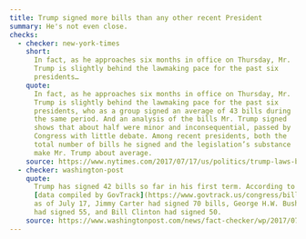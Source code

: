 ```yaml
---
title: Trump signed more bills than any other recent President
summary: He's not even close.
checks:
  - checker: new-york-times
    short:
      In fact, as he approaches six months in office on Thursday, Mr.
      Trump is slightly behind the lawmaking pace for the past six
      presidents…
    quote:
      In fact, as he approaches six months in office on Thursday, Mr.
      Trump is slightly behind the lawmaking pace for the past six
      presidents, who as a group signed an average of 43 bills during
      the same period. And an analysis of the bills Mr. Trump signed
      shows that about half were minor and inconsequential, passed by
      Congress with little debate. Among recent presidents, both the
      total number of bills he signed and the legislation’s substance
      make Mr. Trump about average.
    source: https://www.nytimes.com/2017/07/17/us/politics/trump-laws-bills.html
  - checker: washington-post
    quote:
      Trump has signed 42 bills so far in his first term. According to
      [data compiled by GovTrack](https://www.govtrack.us/congress/bills/statistics),
      as of July 17, Jimmy Carter had signed 70 bills, George H.W. Bush
      had signed 55, and Bill Clinton had signed 50.
    source: https://www.washingtonpost.com/news/fact-checker/wp/2017/07/17/no-president-trump-youve-havent-signed-more-bills-than-any-president/
---
```

